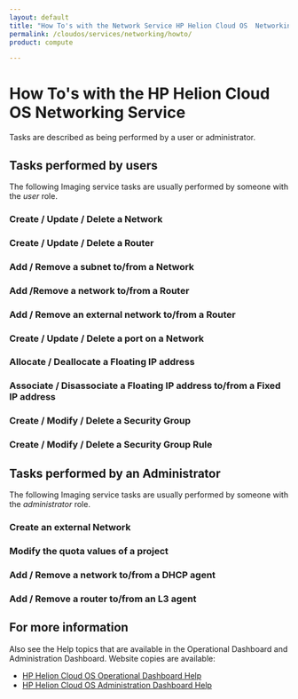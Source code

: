 ```yaml
---
layout: default
title: "How To's with the Network Service HP Helion Cloud OS  Networking Service"
permalink: /cloudos/services/networking/howto/
product: compute

---
```

# How To's with the HP Helion Cloud OS Networking Service #

<!-- Taken from http://wiki.hpcloud.net/display/core/Core+Edition+Use+cases#CoreEditionUsecases-OverCloud -->

Tasks are described as being performed by a user or administrator.

## Tasks performed by users ##

The following Imaging service tasks are usually performed by someone with the *user* role.

### Create  / Update / Delete a Network
### Create / Update / Delete a Router
### Add / Remove a subnet to/from a Network
### Add /Remove a network to/from a Router
### Add / Remove an external network to/from a Router
### Create / Update / Delete a port on a Network
### Allocate / Deallocate a Floating IP address
### Associate / Disassociate a Floating IP address to/from a Fixed IP address
### Create / Modify / Delete a Security Group
### Create / Modify / Delete a Security Group Rule
    
## Tasks performed by an Administrator ##

The following Imaging service tasks are usually performed by someone with the *administrator* role.

### Create an external Network
### Modify the quota values of a project
### Add / Remove a network to/from a DHCP agent
### Add / Remove a router to/from an L3 agent
	
## For more information ##

Also see the Help topics that are available in the Operational Dashboard and Administration Dashboard.  Website copies are available:

* [HP Helion Cloud OS Operational Dashboard Help](/cloudos/manage/operational-dashboard/)
* [HP Helion Cloud OS Administration Dashboard Help](/cloudos/manage/administration-dashboard/)
